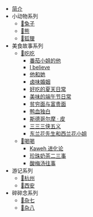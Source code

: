 * [简介](/)
* 小动物系列
    * [🐰兔子](animal/rabbit/)
    * [🐻熊](animal/bear/)
    * [🦊狐狸](animal/fox/)
* 美食故事系列
    * [🍔吃吃](food/eat/)
        * [番茄小姐的他](food/eat/番茄小姐的他.md)
        * [I believe](food/eat/i-believe.md)
        * [他和她](food/eat/他和她.md)
        * [卤味婚姻](food/eat/卤味婚姻.md)
        * [好吃的夏天日常](food/eat/好吃的夏天日常.md)
        * [美味的端午节日常](food/eat/美味的端午节日常.md)
        * [贫穷面与富贵面](food/eat/贫穷面与富贵面.md)
        * [鸭血独白](food/eat/鸭血独白.md)
        * [斯德哥尔摩 · 皮](food/eat/斯德哥尔摩皮.md)
        * [三三三侠五义](food/eat/三三三侠五义.md)
        * [东兰花先生和西兰花小姐](food/eat/东兰花先生和西兰花小姐.md)
    * [🍻喝喝](food/drink/)
        * [Kaweh 进化论](food/drink/Kaweh进化论.md)
        * [珍珠奶茶二三事](food/drink/珍珠奶茶二三事.md)
        * [酸梅汤往事](food/drink/酸梅汤往事.md)
* 游记系列
    * [🌊杭州](trip/hangzhou/)
    * [🌊西安](trip/xian/)
* 碎碎念系列
    * [🌈杂七](others/seven)
    * [🤞杂八](others/eight)
